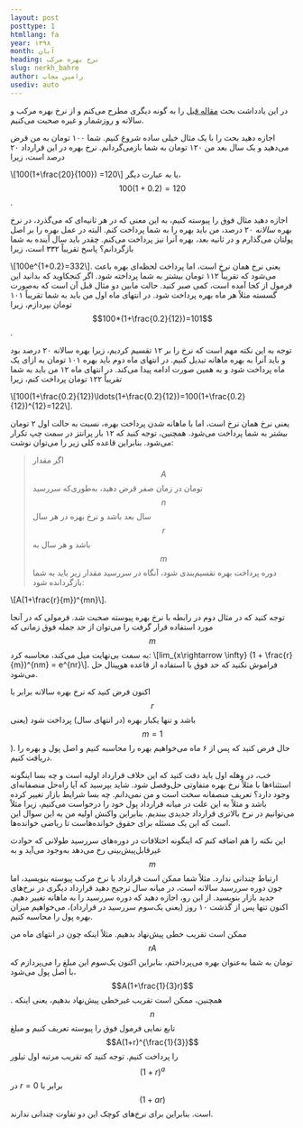 ```yaml
---
layout: post
posttype: 1
htmllang: fa
year: ۱۳۹۸
month: آبان
heading: ‌نرخ بهره مرکب
slug: nerkh_bahre
author: رامین مجاب
usediv: auto
---
```


در این یادداشت بحث [مقاله قبل](https://rmojab63.github.io/2019/06/26/nerkh_bolandmodat.html) را به گونه دیگری مطرح می‌کنم و از نرخ بهره مرکب و سالانه و روزشمار و غیره صحبت می‌کنیم.

اجازه دهید بحث را با یک مثال خیلی ساده شروع کنیم. شما ۱۰۰ تومان به من قرض می‌دهید و یک سال بعد من ۱۲۰ تومان به شما بازمی‌گردانم. نرخ بهره در این قرارداد ۲۰ درصد است، زیرا 

\\[100(1+\frac{20}{100}) =120\\]
یا به عبارت دیگر، $$100(1+0.2)=120$$.

اجازه دهید مثال فوق را پیوسته کنیم، به این معنی که در هر ثانیه‌ای که می‌گذرد، در نرخ بهره *سالانه* ۲۰ درصد، من باید بهره را به شما پرداخت کنم. البته در عمل بهره را بر اصل پولتان می‌گذارم و در ثانیه بعد، بهره آنرا نیز پرداخت می‌کنم. چقدر باید سال آینده به شما بازگردانم؟ پاسخ تقریباً ۳۳۲ است، زیرا

\\[100e^{1+0.2}=332\\].
یعنی نرخ همان نرخ است، اما پرداخت لحظه‌ای بهره باعث می‌شود که تقریباً ۱۱۲ تومان بیشتر به شما پرداخته شود. اگر کنجکاوید که بدانید این فرمول از کجا آمده است،‌ کمی صبر کنید. حالت مابین دو مثال قبل آن است که به‌صورت گسسته مثلاً هر ماه بهره پرداخت شود. در انتهای ماه اول من باید به شما تقریباً ۱۰۱ تومان بپردازم، زیرا 
$$100*(1+\frac{0.2}{12})=101$$.

توجه به این نکته مهم است که نرخ را بر ۱۲ تقسیم کردیم، زیرا بهره سالانه ۲۰ درصد بود و باید آنرا به بهره ماهانه تبدیل کنیم. در انتهای ماه دوم باید بهره ۱۰۱ تومان به ازای یک ماه پرداخت شود و به همین صورت ادامه پیدا می‌کند. در انتهای ماه ۱۲ من باید به شما تقریباً ۱۲۲ تومان پرداخت کنم، زیرا

\\[100(1+\frac{0.2}{12})\ldots(1+\frac{0.2}{12})=100(1+\frac{0.2}{12})^{12}=122\\].

یعنی نرخ همان نرخ است، اما با ماهانه شدن پرداخت بهره، نسبت به حالت اول ۲ تومان بیشتر به شما پرداخت می‌شود. همچنین، توجه کنید که ۱۲ بار پرانتز در سمت چپ تکرار می‌شود. بنابراین قاعده کلی زیر را می‌توان نوشت:

> اگر مقدار $$A$$ تومان در زمان صفر قرض دهید، به‌طوری‌که سررسید $$n$$ سال بعد باشد و نرخ بهره در هر سال $$r$$ باشد و هر سال به $$m$$ دوره پرداخت بهره تقسیم‌بندی شود، آنگاه در سررسید مقدار زیر باید به شما بازگردانده شود:

\\[A(1+\frac{r}{m})^{mn}\\].
 
توجه کنید که در مثال دوم در رابطه با نرخ بهره پیوسته صحبت شد. فرمولی که در آنجا مورد استفاده قرار گرفت را می‌توان از حد جمله فوق زمانی که $$m$$ به سمت بی‌نهایت میل می‌کند، محاسبه کرد:
\\[lim_{x\rightarrow \infty} (1 + \frac{r}{m})^{nm} = e^{nr}\\].
فراموش نکنید که حد فوق با استفاده از قاعده هوپیتال حل می‌شود.

اکنون فرض کنید که نرخ بهره سالانه برابر با $$r$$ باشد و تنها یکبار بهره (در انتهای سال) پرداخت شود (یعنی $$m=1$$). حال فرض کنید که پس از ۶ ماه می‌خواهیم بهره را محاسبه کنیم و اصل پول و بهره را دریافت کنیم.
 
خب، در وهله اول باید دقت کنید که این خلاف قرارداد اولیه است و چه بسا اینگونه استثناء‌ها با مثلاً نرخ بهره متفاوتی حل‌وفصل شود. شاید بپرسید که آیا راه‌حل منصفانه‌ای وجود دارد؟ تعریف منصفانه سخت است و من نمی‌دانم. چه بسا شرایط بازار تغییر کرده باشد و مثلاً به این علت در میانه قرارداد پول خود را درخواست می‌کنیم، زیرا مثلاً می‌توانیم در نرخ بالاتری قرارداد جدیدی ببندیم.  بنابراین واکنش اولیه من به این سوال این است که این یک مسئله برای حقوق خوانده‌هاست تا ریاضی خوانده‌ها. 

این نکته را هم اضافه کنم که اینگونه اختلافات در دوره‌های سررسید طولانی که حوادث غیرقابل‌پیش‌بینی رخ می‌دهد به‌وجود می‌آید و به $$m$$ ارتباط چندانی ندارد. مثلاً شما ممکن است قرارداد با نرخ مرکب پیوسته بنویسید، اما چون دوره سررسید سالانه است، در میانه سال ترجیح دهید قرارداد دیگری در نرخ‌های جدید بازار بنویسید. از این رو، اجازه دهید که دوره سررسید را به ماهانه تغییر دهیم. اکنون تنها پس از گذشت ۱۰ روز (یعنی یک‌سوم سررسید در قرارداد)، می‌‌خواهیم میزان بهره پول را محاسبه کنیم.

ممکن است تقریب خطی پیش‌نهاد بدهیم. مثلاً اینکه چون در انتهای ماه من $$rA$$ تومان به شما به‌عنوان بهره می‌پرداختم، بنابراین اکنون یک‌سوم این مبلغ را می‌پردازم که با اصل پول می‌شود، $$A(1+\frac{1}{3}r)$$. همچنین، ممکن است تقریب غیرخطی پیش‌نهاد بدهیم، یعنی اینکه $$n$$ تابع نمایی فرمول فوق را پیوسته تعریف کنیم و مبلغ $$A(1+r)^{\frac{1}{3}}$$ را پرداخت کنیم.
توجه کنید که تقریب مرتبه اول تیلور $$(1+r)^a$$ در $r=0$ برابر با $$(1+ar)$$ است. بنابراین برای نرخ‌های کوچک این دو تفاوت چندانی ندارند.



